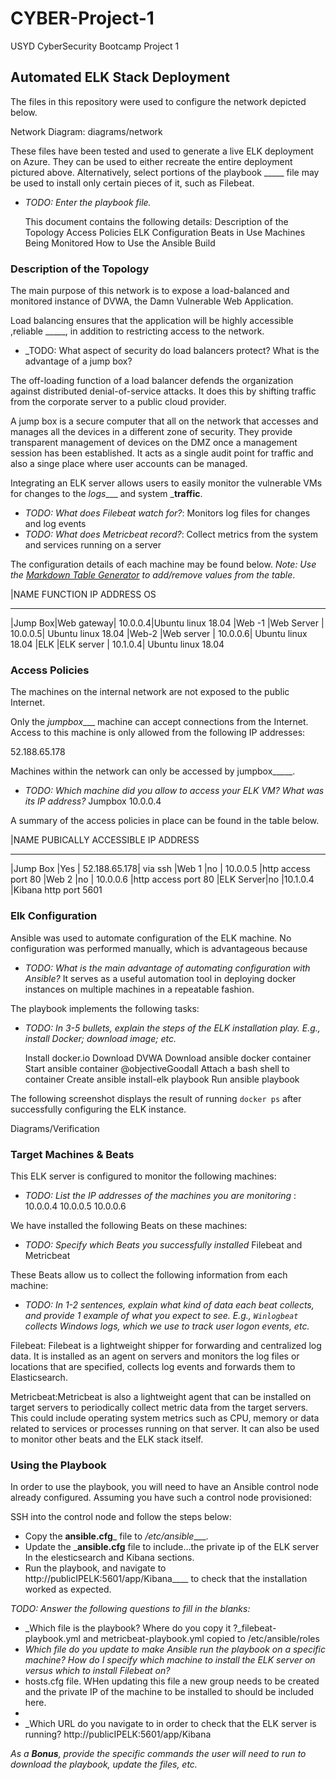 # CYBER-Project-1
USYD CyberSecurity Bootcamp Project 1
## Automated ELK Stack Deployment

The files in this repository were used to configure the network depicted below.

Network Diagram: diagrams/network

These files have been tested and used to generate a live ELK deployment on Azure. They can be used to either recreate the entire deployment pictured above. Alternatively, select portions of the playbook _____ file may be used to install only certain pieces of it, such as Filebeat.

  - _TODO: Enter the playbook file._

 	This document contains the following details:
 	Description of the Topology
 	Access Policies
 	ELK Configuration
 	Beats in Use
 	Machines Being Monitored
 	How to Use the Ansible Build


### Description of the Topology

The main purpose of this network is to expose a load-balanced and monitored instance of DVWA, the Damn Vulnerable Web Application.

Load balancing ensures that the application will be highly accessible ,reliable _____, in addition to restricting access to the network.

- _TODO: What aspect of security do load balancers protect? What is the advantage of a jump box?

The off-loading function of a load balancer defends the organization against distributed denial-of-service attacks. It does this by shifting traffic from the corporate server to a public cloud provider.

A jump box is a secure computer that all on the network that accesses and manages all the devices in a different zone of security. They provide transparent management of devices on the DMZ once a management session has been established. It acts as a single audit point for traffic and also a singe place where user accounts can be managed.

Integrating an ELK server allows users to easily monitor the vulnerable VMs for changes to the _logs____ and system ___traffic__.
- _TODO: What does Filebeat watch for?_: Monitors log files for changes and log events 
- _TODO: What does Metricbeat record?_: Collect metrics from the system and services running on a server 

The configuration details of each machine may be found below.
_Note: Use the [Markdown Table Generator](http://www.tablesgenerator.com/markdown_tables) to add/remove values from the table_.

|NAME	FUNCTION	IP ADDRESS	OS
_______________________________
|Jump Box|Web gateway| 	10.0.0.4|Ubuntu linux 18.04
|Web -1	 |Web Server |	10.0.0.5|	Ubuntu linux 18.04
|Web-2	 |Web server |	10.0.0.6|	Ubuntu linux 18.04
|ELK 	   |ELK server |	10.1.0.4|	Ubuntu linux 18.04

### Access Policies

The machines on the internal network are not exposed to the public Internet. 

Only the _jumpbox____ machine can accept connections from the Internet. Access to this machine is only allowed from the following IP addresses:

52.188.65.178

Machines within the network can only be accessed by jumpbox_____.

- _TODO: Which machine did you allow to access your ELK VM? What was its IP address?_ Jumpbox 10.0.0.4

A summary of the access policies in place can be found in the table below.

|NAME	PUBICALLY ACCESSIBLE	IP ADDRESS
_______________________________________
|Jump Box  |Yes |	52.188.65.178| via ssh
|Web 1 	   |no	| 10.0.0.5     |http access port 80
|Web 2	   |no	| 10.0.0.6     |http access port 80
|ELK Server|no	|10.1.0.4      |Kibana http port 5601

### Elk Configuration

Ansible was used to automate configuration of the ELK machine. No configuration was performed manually, which is advantageous because

- _TODO: What is the main advantage of automating configuration with Ansible?_
It serves as a useful automation tool in deploying docker instances on multiple machines in a repeatable fashion.

The playbook implements the following tasks:

- _TODO: In 3-5 bullets, explain the steps of the ELK installation play. E.g., install Docker; download image; etc._

 	Install docker.io
 	Download DVWA
 	Download ansible docker container
 	Start ansible container  @objectiveGoodall
 	Attach a bash shell to container
 	Create ansible install-elk playbook
 	Run ansible playbook


The following screenshot displays the result of running `docker ps` after successfully configuring the ELK instance.

Diagrams/Verification
 

### Target Machines & Beats
This ELK server is configured to monitor the following machines:
- _TODO: List the IP addresses of the machines you are monitoring_
: 10.0.0.4 10.0.0.5 10.0.0.6

We have installed the following Beats on these machines:
- _TODO: Specify which Beats you successfully installed_
Filebeat and Metricbeat

These Beats allow us to collect the following information from each machine:
- _TODO: In 1-2 sentences, explain what kind of data each beat collects, and provide 1 example of what you expect to see. E.g., `Winlogbeat` collects Windows logs, which we use to track user logon events, etc._

Filebeat: Filebeat is a lightweight shipper for forwarding and centralized log data. It is installed as an agent on servers and monitors the log files or locations that are specified, collects log events and forwards them to Elasticsearch. 

Metricbeat:Metricbeat is also a lightweight agent that can be installed on target servers to periodically collect metric data from the target servers. This could include operating system metrics such as CPU, memory or data related to services or processes running on that server. It can also be used to monitor other beats and the ELK stack itself. 


### Using the Playbook
In order to use the playbook, you will need to have an Ansible control node already configured. Assuming you have such a control node provisioned: 

SSH into the control node and follow the steps below:
- Copy the __ansible.cfg___ file to _/etc/ansible____.
- Update the ___ansible.cfg__ file to include...the private ip of the ELK server In the elesticsearch and Kibana sections.
- Run the playbook, and navigate to http://publicIPELK:5601/app/Kibana____ to check that the installation worked as expected.

_TODO: Answer the following questions to fill in the blanks:_
- _Which file is the playbook? Where do you copy it ?_filebeat-playbook.yml and metricbeat-playbook.yml copied to /etc/ansible/roles
- _Which file do you update to make Ansible run the playbook on a specific machine? How do I specify which machine to install the ELK server on versus which to install Filebeat on?_
- hosts.cfg  file.  WHen updating this file a new group needs to be created and the private IP of the machine to be installed to should be included here.
- 
- _Which URL do you navigate to in order to check that the ELK server is running? http://publicIPELK:5601/app/Kibana

_As a **Bonus**, provide the specific commands the user will need to run to download the playbook, update the files, etc._
    

